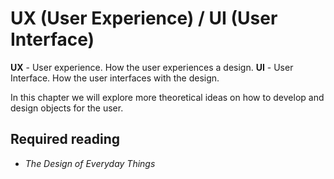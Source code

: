 # UX (User Experience) / UI (User Interface)

**UX** - User experience. How the user experiences a design.
**UI** - User Interface. How the user interfaces with the design.

In this chapter we will explore more theoretical ideas on how to develop and design objects for the user. 

## Required reading

*   *The Design of Everyday Things*

